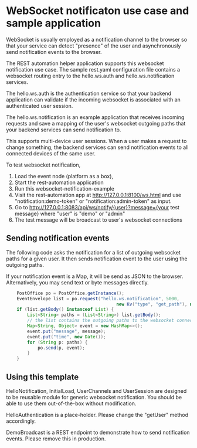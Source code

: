 # WebSocket notificaton use case and sample application

WebSocket is usually employed as a notification channel to the browser so that your service can detect "presence" of 
the user and asynchronously send notification events to the browser.

The REST automation helper application supports this websocket notification use case. The sample rest.yaml 
configuration file contains a websocket routing entry to the hello.ws.auth and hello.ws.notification services.

The hello.ws.auth is the authentication service so that your backend application
can validate if the incoming websocket is associated with an authenticated user
session.

The hello.ws.notification is an example application that receives incoming requests and save a mapping of the 
user's websocket outgoing paths that your backend services can send notification to.

This supports multi-device user sessions. When a user makes a request to change something, the backend services can 
send notification events to all connected devices of the same user.

To test websocket notification, 
1. Load the event node (platform as a box), 
2. Start the rest-automation application
3. Run this websocket-notification-example
4. Visit the rest-automation app at http://127.0.0.1:8100/ws.html and use "notification:demo-token" or "notification:admin-token" as input.
5. Go to http://127.0.0.1:8083/api/ws/notify/{user}?message={your test message} where "user" is "demo" or "admin"
6. The test message will be broadcast to user's websocket connections

## Sending notification events

The following code asks the notification for a list of outgoing websocket paths for a given user. 
It then sends notification event to the user using the outgoing paths.

If your notification event is a Map, it will be send as JSON to the browser.
Alternatively, you may send text or byte messages directly.

```java
    PostOffice po = PostOffice.getInstance();
    EventEnvelope list = po.request("hello.ws.notification", 5000,
                                          new Kv("type", "get_path"), new Kv("user_id", user));
    if (list.getBody() instanceof List) {
        List<String> paths = (List<String>) list.getBody();
        // the list contains the outgoing paths to the websocket connections of the user
        Map<String, Object> event = new HashMap<>();
        event.put("message", message);
        event.put("time", new Date());
        for (String p: paths) {
            po.send(p, event);
        }
    }
```

## Using this template

HelloNotification, InitialLoad, UserChannels and UserSession are designed to be reusable module for generic websocket notification.
You should be able to use them out-of-the-box without modification.

HelloAuthentication is a place-holder. Please change the "getUser" method accordingly.

DemoBroadcast is a REST endpoint to demonstrate how to send notification events. Please remove this in production.

